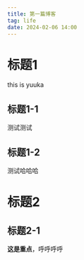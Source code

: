 ```yaml
---
title: 第一篇博客
tag: life
date: 2024-02-06 14:00
---
```


# 标题1
this is yuuka

## 标题1-1
测试测试

## 标题1-2
测试哈哈哈

# 标题2
## 标题2-1
**这是重点**，呼呼呼呼